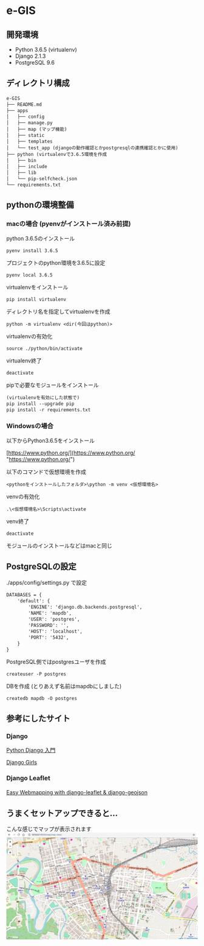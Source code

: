 # e-GIS

## 開発環境
* Python 3.6.5 (virtualenv)
* Django 2.1.3
* PostgreSQL 9.6


## ディレクトリ構成


```
e-GIS
├── README.md
├── apps
│   ├── config
│   ├── manage.py
│   ├── map (マップ機能)
│   ├── static
│   ├── templates
│   └── test_app (djangoの動作確認とかpostgresqlの連携確認とかに使用)
├── python (virtualenvで3.6.5環境を作成
│   ├── bin
│   ├── include
│   ├── lib
│   └── pip-selfcheck.json
└── requirements.txt
```


## pythonの環境整備
### macの場合 (pyenvがインストール済み前提)
python 3.6.5のインストール

```
pyenv install 3.6.5
```

プロジェクトのpython環境を3.6.5に設定

```
pyenv local 3.6.5
```

virtualenvをインストール

```
pip install virtualenv
```

ディレクトリ名を指定してvirtualenvを作成

```
python -m virtualenv <dir(今回はpython)>
```

virtualenvの有効化

```
source ./python/bin/activate
```

virtualenv終了

```
deactivate
```

pipで必要なモジュールをインストール

```
(virtualenvを有効にした状態で)
pip install --upgrade pip
pip install -r requirements.txt
```

### Windowsの場合
以下からPython3.6.5をインストール

[https://www.python.org/](https://www.python.org/ "https://www.python.org/")

以下のコマンドで仮想環境を作成

```
<pythonをインストールしたフォルダ>\python -m venv <仮想環境名>
```

venvの有効化

```
.\<仮想環境名>\Scripts\activate
```

venv終了

```
deactivate
```

モジュールのインストールなどはmacと同じ


## PostgreSQLの設定
./apps/config/settings.py で設定

```
DATABASES = {
    'default': {
        'ENGINE': 'django.db.backends.postgresql',
        'NAME': 'mapdb',
        'USER': 'postgres',
        'PASSWORD': '',
        'HOST': 'localhost',
        'PORT': '5432',
    }
}
```

PostgreSQL側ではpostgresユーザを作成

```
createuser -P postgres
```

DBを作成 (とりあえず名前はmapdbにしました)

```
createdb mapdb -O postgres
```

## 参考にしたサイト
### Django
[Python Django 入門](https://qiita.com/kaki_k/items/511611cadac1d0c69c54 "Python Django 入門")

[Django Girls](https://tutorial.djangogirls.org/ja/ "Django Girls")

### Django Leaflet
[Easy Webmapping with django-leaflet & django-geojson](https://fle.github.io/easy-webmapping-with-django-leaflet-and-django-geojson.html "Easy Webmapping with django-leaflet & django-geojson")　　

## うまくセットアップできると...
こんな感じでマップが表示されます
![Django Leaflet](https://github.com/Sho0128/images/blob/master/django_leaflet.png "Django Leaflet")
